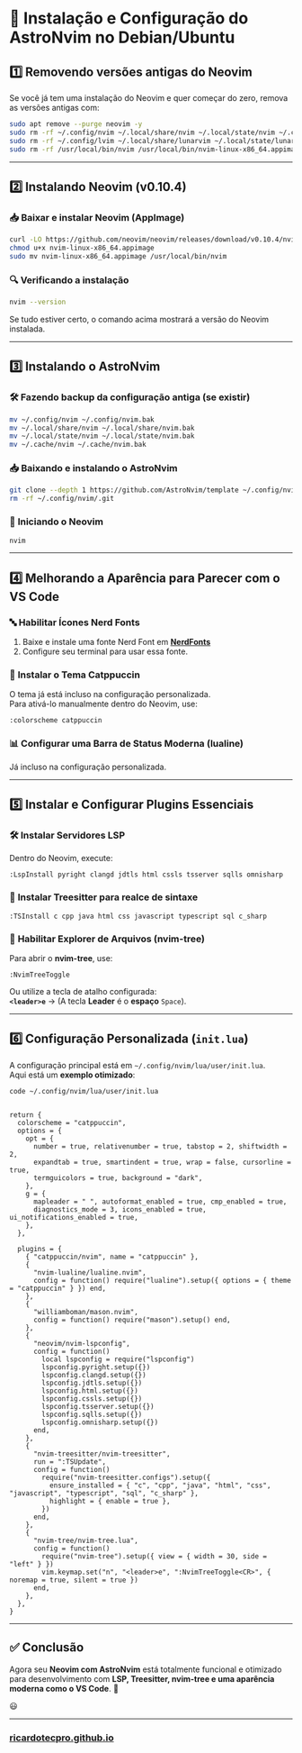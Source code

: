 # 🚀 **Instalação e Configuração do AstroNvim no Debian/Ubuntu**

## 1️⃣ **Removendo versões antigas do Neovim**

Se você já tem uma instalação do Neovim e quer começar do zero, remova as versões antigas com:

```bash
sudo apt remove --purge neovim -y
sudo rm -rf ~/.config/nvim ~/.local/share/nvim ~/.local/state/nvim ~/.cache/nvim
sudo rm -rf ~/.config/lvim ~/.local/share/lunarvim ~/.local/state/lunarvim ~/.cache/lunarvim
sudo rm -rf /usr/local/bin/nvim /usr/local/bin/nvim-linux-x86_64.appimage /opt/neovim
```

---

## 2️⃣ **Instalando Neovim (v0.10.4)**

### 📥 **Baixar e instalar Neovim (AppImage)**

```bash
curl -LO https://github.com/neovim/neovim/releases/download/v0.10.4/nvim-linux-x86_64.appimage
chmod u+x nvim-linux-x86_64.appimage
sudo mv nvim-linux-x86_64.appimage /usr/local/bin/nvim
```

### 🔍 **Verificando a instalação**

```bash
nvim --version
```

Se tudo estiver certo, o comando acima mostrará a versão do Neovim instalada.

---

## 3️⃣ **Instalando o AstroNvim**

### 🛠 **Fazendo backup da configuração antiga (se existir)**

```bash
mv ~/.config/nvim ~/.config/nvim.bak
mv ~/.local/share/nvim ~/.local/share/nvim.bak
mv ~/.local/state/nvim ~/.local/state/nvim.bak
mv ~/.cache/nvim ~/.cache/nvim.bak
```

### 📥 **Baixando e instalando o AstroNvim**

```bash
git clone --depth 1 https://github.com/AstroNvim/template ~/.config/nvim
rm -rf ~/.config/nvim/.git
```

### 🚀 **Iniciando o Neovim**

```bash
nvim
```

---

## 4️⃣ **Melhorando a Aparência para Parecer com o VS Code**

### 🔤 **Habilitar Ícones Nerd Fonts**

1. Baixe e instale uma fonte Nerd Font em **[NerdFonts](https://www.nerdfonts.com/)**
2. Configure seu terminal para usar essa fonte.

### 🎨 **Instalar o Tema Catppuccin**

O tema já está incluso na configuração personalizada.  
Para ativá-lo manualmente dentro do Neovim, use:

```vim
:colorscheme catppuccin
```

### 📊 **Configurar uma Barra de Status Moderna (lualine)**

Já incluso na configuração personalizada.

---

## 5️⃣ **Instalar e Configurar Plugins Essenciais**

### 🛠 **Instalar Servidores LSP**

Dentro do Neovim, execute:

```vim
:LspInstall pyright clangd jdtls html cssls tsserver sqlls omnisharp
```

### 🌳 **Instalar Treesitter para realce de sintaxe**

```vim
:TSInstall c cpp java html css javascript typescript sql c_sharp
```

### 📂 **Habilitar Explorer de Arquivos (nvim-tree)**

Para abrir o **nvim-tree**, use:

```vim
:NvimTreeToggle
```

Ou utilize a tecla de atalho configurada:  
**`<leader>e`** → (A tecla **Leader** é o **espaço** `Space`).

---

## 6️⃣ **Configuração Personalizada (`init.lua`)**

A configuração principal está em `~/.config/nvim/lua/user/init.lua`.  
Aqui está um **exemplo otimizado**:

```
code ~/.config/nvim/lua/user/init.lua
```
```

return {
  colorscheme = "catppuccin",
  options = {
    opt = {
      number = true, relativenumber = true, tabstop = 2, shiftwidth = 2,
      expandtab = true, smartindent = true, wrap = false, cursorline = true,
      termguicolors = true, background = "dark",
    },
    g = {
      mapleader = " ", autoformat_enabled = true, cmp_enabled = true,
      diagnostics_mode = 3, icons_enabled = true, ui_notifications_enabled = true,
    },
  },

  plugins = {
    { "catppuccin/nvim", name = "catppuccin" },
    {
      "nvim-lualine/lualine.nvim",
      config = function() require("lualine").setup({ options = { theme = "catppuccin" } }) end,
    },
    {
      "williamboman/mason.nvim",
      config = function() require("mason").setup() end,
    },
    {
      "neovim/nvim-lspconfig",
      config = function()
        local lspconfig = require("lspconfig")
        lspconfig.pyright.setup({})
        lspconfig.clangd.setup({})
        lspconfig.jdtls.setup({})
        lspconfig.html.setup({})
        lspconfig.cssls.setup({})
        lspconfig.tsserver.setup({})
        lspconfig.sqlls.setup({})
        lspconfig.omnisharp.setup({})
      end,
    },
    {
      "nvim-treesitter/nvim-treesitter",
      run = ":TSUpdate",
      config = function()
        require("nvim-treesitter.configs").setup({
          ensure_installed = { "c", "cpp", "java", "html", "css", "javascript", "typescript", "sql", "c_sharp" },
          highlight = { enable = true },
        })
      end,
    },
    {
      "nvim-tree/nvim-tree.lua",
      config = function()
        require("nvim-tree").setup({ view = { width = 30, side = "left" } })
        vim.keymap.set("n", "<leader>e", ":NvimTreeToggle<CR>", { noremap = true, silent = true })
      end,
    },
  },
}
```

---

## ✅ **Conclusão**

Agora seu **Neovim com AstroNvim** está totalmente funcional e otimizado para desenvolvimento com **LSP, Treesitter, nvim-tree e uma aparência moderna como o VS Code**. 🚀

 😃
 

---

### [ricardotecpro.github.io](https://ricardotecpro.github.io/)

